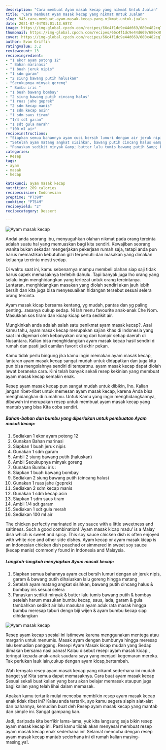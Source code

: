 ```yaml
---
description: "Cara membuat Ayam masak kecap yang nikmat Untuk Jualan"
title: "Cara membuat Ayam masak kecap yang nikmat Untuk Jualan"
slug: 943-cara-membuat-ayam-masak-kecap-yang-nikmat-untuk-jualan
date: 2021-07-04T05:01:13.687Z
image: https://img-global.cpcdn.com/recipes/66c4f1dc9e44d669/680x482cq70/ayam-masak-kecap-foto-resep-utama.jpg
thumbnail: https://img-global.cpcdn.com/recipes/66c4f1dc9e44d669/680x482cq70/ayam-masak-kecap-foto-resep-utama.jpg
cover: https://img-global.cpcdn.com/recipes/66c4f1dc9e44d669/680x482cq70/ayam-masak-kecap-foto-resep-utama.jpg
author: Evan Griffin
ratingvalue: 3.2
reviewcount: 13
recipeingredient:
- "1 ekor ayam potong 12"
- " Bahan marinasi"
- "1 buah jeruk nipis"
- "1 sdm garam"
- "2 siung bawang putih haluskan"
- "Secukupnya minyak goreng"
- " Bumbu iris "
- "1 buah bawang bombay"
- "2 siung bawang putih cincang halus"
- "1 ruas jahe geprek"
- "2 sdm kecap manis"
- "1 sdm kecap asin"
- "1 sdm saus tiram"
- "1/4 sdt garam"
- "1 sdt gula merah"
- "100 ml air"
recipeinstructions:
- "Siapkan semua bahannya ayam cuci bersih lumuri dengan air jeruk nipis, garam &amp; bawang putih dihaluskan lalu goreng hingga matang"
- "Setelah ayam matang angkat sisihkan, bawang putih cincang halus &amp; bombay iris sesuai selera"
- "Panaskan sedikit minyak &amp; butter lalu tumis bawang putih &amp; bombay setelah harum masukan bumbu kecap, saus, lada, garam &amp; gula tambahkan sedikit air lalu masukan ayam aduk rata masak hingga bumbu meresap taburi dengn biji wijen &amp; ayam bumbu kecap siap dihidangkan"
categories:
- Resep
tags:
- ayam
- masak
- kecap

katakunci: ayam masak kecap 
nutrition: 209 calories
recipecuisine: Indonesian
preptime: "PT39M"
cooktime: "PT54M"
recipeyield: "2"
recipecategory: Dessert

---
```



![Ayam masak kecap](https://img-global.cpcdn.com/recipes/66c4f1dc9e44d669/680x482cq70/ayam-masak-kecap-foto-resep-utama.jpg)

Andai anda seorang ibu, menyuguhkan olahan nikmat pada orang tercinta adalah suatu hal yang memuaskan bagi kita sendiri. Kewajiban seorang  wanita bukan sekadar mengerjakan pekerjaan rumah saja, tetapi anda pun harus memastikan kebutuhan gizi terpenuhi dan masakan yang dimakan keluarga tercinta mesti sedap.

Di waktu  saat ini, kamu sebenarnya mampu membeli olahan siap saji tidak harus capek memasaknya terlebih dahulu. Tapi banyak juga lho orang yang selalu ingin menghidangkan yang terlezat untuk orang tercintanya. Lantaran, menghidangkan masakan yang diolah sendiri akan jauh lebih bersih dan kita juga bisa menyesuaikan hidangan tersebut sesuai selera orang tercinta. 

Ayam masak kicap bersama kentang, yg mudah, pantas dan yg paling penting…rasanya cukup sedap. Ni lah menu favourite anak-anak Che Nom. Masukkan sos tiram dan kicap kicap serta sedikit air.

Mungkinkah anda adalah salah satu penikmat ayam masak kecap?. Asal kamu tahu, ayam masak kecap merupakan sajian khas di Indonesia yang saat ini digemari oleh kebanyakan orang dari hampir setiap daerah di Nusantara. Kalian bisa menghidangkan ayam masak kecap hasil sendiri di rumah dan pasti jadi camilan favorit di akhir pekan.

Kamu tidak perlu bingung jika kamu ingin memakan ayam masak kecap, lantaran ayam masak kecap sangat mudah untuk didapatkan dan juga kita pun bisa mengolahnya sendiri di tempatmu. ayam masak kecap dapat diolah lewat beraneka cara. Kini telah banyak sekali resep kekinian yang membuat ayam masak kecap semakin enak.

Resep ayam masak kecap pun sangat mudah untuk dibikin, lho. Kalian jangan ribet-ribet untuk memesan ayam masak kecap, karena Anda bisa menghidangkan di rumahmu. Untuk Kamu yang ingin menghidangkannya, dibawah ini merupakan resep untuk membuat ayam masak kecap yang mantab yang bisa Kita coba sendiri.

<!--inarticleads1-->

##### Bahan-bahan dan bumbu yang diperlukan untuk pembuatan Ayam masak kecap:

1. Sediakan 1 ekor ayam potong 12
1. Gunakan  Bahan marinasi
1. Siapkan 1 buah jeruk nipis
1. Gunakan 1 sdm garam
1. Ambil 2 siung bawang putih (haluskan)
1. Ambil Secukupnya minyak goreng
1. Gunakan  Bumbu iris :
1. Siapkan 1 buah bawang bombay
1. Sediakan 2 siung bawang putih (cincang halus)
1. Gunakan 1 ruas jahe (geprek)
1. Sediakan 2 sdm kecap manis
1. Gunakan 1 sdm kecap asin
1. Siapkan 1 sdm saus tiram
1. Ambil 1/4 sdt garam
1. Sediakan 1 sdt gula merah
1. Sediakan 100 ml air


The chicken perfectly marinated in soy sauce with a little sweetness and saltiness. Such a good combination! &#39;Ayam masak kicap madu&#39; is a Malay dish which is sweet and spicy. This soy sauce chicken dish is often enjoyed with white rice and other side dishes. Ayam kecap or ayam masak kicap is an Indonesian chicken dish poached or simmered in sweet soy sauce (kecap manis) commonly found in Indonesia and Malaysia. 

<!--inarticleads2-->

##### Langkah-langkah menyiapkan Ayam masak kecap:

1. Siapkan semua bahannya ayam cuci bersih lumuri dengan air jeruk nipis, garam &amp; bawang putih dihaluskan lalu goreng hingga matang
1. Setelah ayam matang angkat sisihkan, bawang putih cincang halus &amp; bombay iris sesuai selera
1. Panaskan sedikit minyak &amp; butter lalu tumis bawang putih &amp; bombay setelah harum masukan bumbu kecap, saus, lada, garam &amp; gula tambahkan sedikit air lalu masukan ayam aduk rata masak hingga bumbu meresap taburi dengn biji wijen &amp; ayam bumbu kecap siap dihidangkan
<img src="//assets-global.cpcdn.com/assets/icons/button_play-2c75c40dde080a61004c1f40b05d8f140eaff45d7e9e6481dc71c63d2e7c4909.png" alt="Ayam masak kecap">

Resep ayam kecap spesial ini istimewa karena menggunakan mentega atau margarin untuk menumis. Masak ayam dengan bumbunya hingga meresap lalu kemudian panggang. Resepi Ayam Masak kicap mudah yang Sedap dimakan bersama nasi panas! Kalau disebut resepi ayam masak kicap , teringat kepada anak-anak saudara saya yang menjadi kegemaran mereka. Tak perlukan lauk lain,cukup dengan ayam kicap,bertambah. 

Wah ternyata resep ayam masak kecap yang nikamt sederhana ini mudah banget ya! Kita semua dapat memasaknya. Cara buat ayam masak kecap Sesuai sekali buat kalian yang baru akan belajar memasak ataupun juga bagi kalian yang telah lihai dalam memasak.

Apakah kamu tertarik mulai mencoba membikin resep ayam masak kecap enak tidak ribet ini? Kalau anda tertarik, ayo kamu segera siapin alat-alat dan bahannya, kemudian buat deh Resep ayam masak kecap yang mantab dan simple ini. Sangat gampang kan. 

Jadi, daripada kita berfikir lama-lama, yuk kita langsung saja bikin resep ayam masak kecap ini. Pasti kamu tiidak akan menyesal membuat resep ayam masak kecap enak sederhana ini! Selamat mencoba dengan resep ayam masak kecap mantab sederhana ini di rumah kalian masing-masing,ya!.


